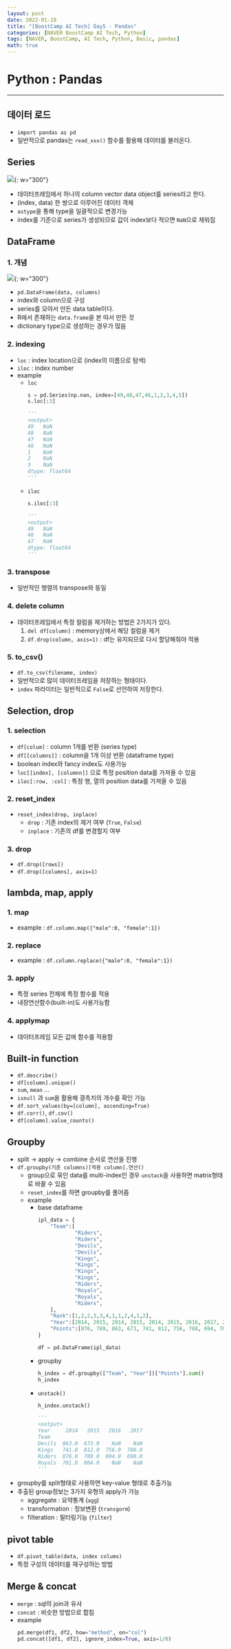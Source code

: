```yaml
---
layout: post
date: 2022-01-18
title: "[BoostCamp AI Tech] Day5 - Pandas"
categories: [NAVER BoostCamp AI Tech, Python]
tags: [NAVER, BoostCamp, AI Tech, Python, Basic, pandas]
math: true
---
```

# Python : Pandas

---
## 데이터 로드
- `import pandas as pd`
- 일반적으로 pandas는 `read_xxx()` 함수를 활용해 데이터를 불러온다.

## Series
![](/image/boostcamp/precourse/series.png){: w="300"}  
- 데이터프레임에서 하나의 column vector data object를 series라고 한다.
- (index, data) 한 쌍으로 이루어진 데이터 객체
- `astype`을 통해 type을 일괄적으로 변경가능
- index를 기준으로 series가 생성되므로 값이 index보다 적으면 `NaN`으로 채워짐

## DataFrame
### 1. 개념
![](/image/boostcamp/precourse/dataframe.png){: w="300"}  
- `pd.DataFrame(data, columns)`
- index와 column으로 구성
- series를 모아서 만든 data table이다.
- R에서 존재하는 `data.frame`을 본 따서 만든 것
- dictionary type으로 생성하는 경우가 많음

### 2. indexing
- `loc` : index location으로 (index의 이름으로 탐색)
- `iloc` : index number
- example
    - `loc`
        ```python
        s = pd.Series(np.nan, index=[49,48,47,46,1,2,3,4,5])
        s.loc[:3]

        '''
        <output>
        49   NaN
        48   NaN
        47   NaN
        46   NaN
        1    NaN
        2    NaN
        3    NaN
        dtype: float64
        '''
        ```
    - `iloc`
        ```python
        s.iloc[:3]

        '''
        <output>
        49   NaN
        48   NaN
        47   NaN
        dtype: float64
        '''
        ```
### 3. transpose
- 일반적인 행렬의 transpose와 동일

### 4. delete column
- 데이터프레임에서 특정 컬럼을 제거하는 방법은 2가지가 있다.
    1. `del df[column]` : memory상에서 해당 컬럼을 제거
    2. `df.drop(column, axis=1)` : df는 유지되므로 다시 할당해줘야 적용

### 5. to_csv()
- `df.to_csv(filename, index)`
- 일반적으로 많이 데이터프레임을 저장하는 형태이다.
- `index` 파라미터는 일반적으로 `False`로 선언하여 저장한다.

## Selection, drop
### 1. selection  
- `df[colum]` : column 1개를 반환 (series type)
- `df[[columns]]` : column을 1개 이상 반환 (dataframe type)
- boolean index와 fancy index도 사용가능
- `loc[[index], [columnn]]` 으로 특정 position data를 가져올 수 있음
- `iloc[:row, :col]` : 특정 행, 열의 position data를 가져올 수 있음

### 2. reset_index
- `reset_index(drop, inplace)`
    - `drop` : 기존 index의 제거 여부 (`True`, `False`)
    - `inplace` : 기존의 df를 변경할지 여부

### 3. drop
- `df.drop([rows])`
- `df.drop([columns], axis=1)`

## lambda, map, apply
### 1. map
- example : `df.column.map({"male":0, "female":1})`

### 2. replace
- example : `df.column.replace({"male":0, "female":1})`

### 3. apply
- 특정 series 전체에 특정 함수를 적용
- 내장연산함수(built-in)도 사용가능함

### 4. applymap
- 데이터프레임 모든 값에 함수를 적용함

## Built-in function
- `df.describe()`
- `df[column].unique()`
- `sum`, `mean` ...
- `isnull` 과 `sum`을 활용해 결측치의 개수를 확인 가능
- `df.sort_values(by=[column], ascending=True)`
- `df.corr()`, `df.cov()`
- `df[column].value_counts()`

## Groupby
- split -> apply -> combine 순서로 연산을 진행
- `df.groupby(기준 columns)[적용 column].연산()`
    - group으로 묶인 data를 multi-index인 경우 `unstack`을 사용하면 matrix형태로 바꿀 수 있음
    - `reset_index`를 하면 groupby를 풀어줌
    - example
        - base dataframe
            ```python
            ipl_data = {
                "Team":[
                        "Riders",
                        "Riders",
                        "Devils",
                        "Devils",
                        "Kings",
                        "Kings",
                        "Kings",
                        "Kings",
                        "Riders",
                        "Royals",
                        "Royals",
                        "Riders",
                ],
                "Rank":[1,2,2,3,3,4,1,1,2,4,1,2],
                "Year":[2014, 2015, 2014, 2015, 2014, 2015, 2016, 2017, 2016, 2014, 2015, 2017],
                "Points":[876, 789, 863, 673, 741, 812, 756, 788, 694, 701, 804, 690]
            }

            df = pd.DataFrame(ipl_data)
            ```
        - groupby
            ```python
            h_index = df.groupby(["Team", "Year"])["Points"].sum()
            h_index
            ```
        - `unstack()`
            ```python
            h_index.unstack()
            
            '''
            <output>
            Year     2014   2015   2016   2017
            Team                              
            Devils  863.0  673.0    NaN    NaN
            Kings   741.0  812.0  756.0  788.0
            Riders  876.0  789.0  694.0  690.0
            Royals  701.0  804.0    NaN    NaN
            '''
            ```
- groupby를 split형태로 사용하면 key-value 형태로 추출가능
- 추출된 group정보는 3가지 유형의 apply가 가능
    - aggregate : 요약통계 (`agg`)
    - transformation : 정보변환 (`transgorm`)
    - filteration : 필터링기능 (`filter`)

## pivot table
- `df.pivot_table(data, index colums)`
- 특정 구성의 데이터를 재구성하는 방법

## Merge & concat
- `merge` : sql의 join과 유사
- `concat` : 비슷한 방법으로 합침
- example
    ```python
    pd.merge(df1, df2, how="method", on="col")
    pd.concat([df1, df2], ignore_index=True, axis=1/0)
    ```